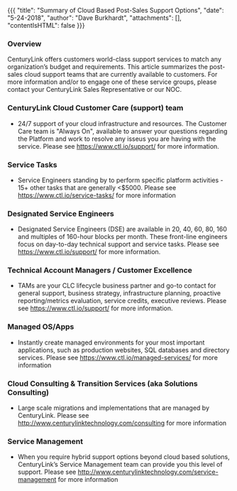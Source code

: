 {{{
  "title": "Summary of Cloud Based Post-Sales Support Options",
  "date": "5-24-2018",
  "author": "Dave Burkhardt",
  "attachments": [],
  "contentIsHTML": false
}}}

### Overview

CenturyLink offers customers world-class support services to match any organization’s budget and requirements. This article summarizes the post-sales cloud support teams that are currently available to customers. For more information and/or to engage one of these service groups, please contact your CenturyLink Sales Representative or our NOC.

<!--### CLoud Onboarding Services:
* All CenturyLink Cloud QuickStart Onboardings. Please see https://www.ctl.io/onboarding/ for more information.-->

### CenturyLink Cloud Customer Care (support) team
* 24/7 support of your cloud infrastructure and resources. The Customer Care team is "Always On", available to answer your questions regarding the Platform and work to resolve any isseus you are having with the service. Please see https://www.ctl.io/support/ for more information.

### Service Tasks
* Service Engineers standing by to perform specific platform activities - 15+ other tasks that are generally <$5000. Please see https://www.ctl.io/service-tasks/ for more information

### Designated Service Engineers
* Designated Service Engineers (DSE) are available in 20, 40, 60, 80, 160 and multiples of 160-hour blocks per month. These front-line engineers focus on day-to-day technical support and service tasks. Please see https://www.ctl.io/support/ for more information.

### Technical Account Managers / Customer Excellence
* TAMs are your CLC lifecycle business partner and go-to contact for general support, business strategy, infrastructure planning, proactive reporting/metrics evaluation, service credits, executive reviews. Please see https://www.ctl.io/support/ for more information.

### Managed OS/Apps
* Instantly create managed environments for your most important applications, such as production websites, SQL databases and directory services. Please see https://www.ctl.io/managed-services/ for more information


### Cloud Consulting & Transition Services (aka Solutions Consulting)
* Large scale migrations and implementations that are managed by CenturyLink. Please see http://www.centurylinktechnology.com/consulting for more information

### Service Management
* When you require hybrid support options beyond cloud based solutions, CenturyLink’s Service Management team can provide you this level of support. Please see http://www.centurylinktechnology.com/service-management for more information
